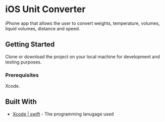 # iOS Unit Converter

iPhone app that allows the user to convert weights, temperature, volumes, liquid volumes, distance and speed. 

## Getting Started

Clone or download the project on your local machine for development and testing purposes. 

### Prerequisites

Xcode.

## Built With

* [Xcode | swift](https://developer.apple.com/swift/) - The programming lanugage used
